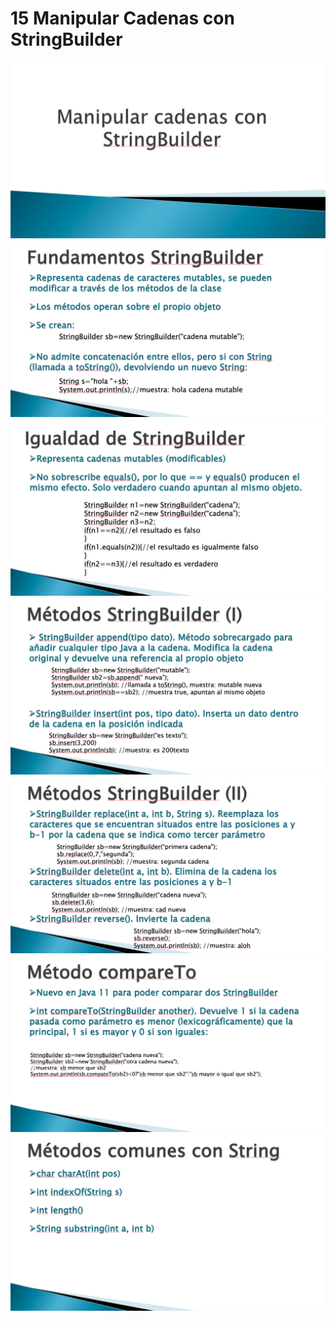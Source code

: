 # 15 Manipular Cadenas con StringBuilder

<img src="../images/15-01.png">

<img src="../images/15-02.png">

<img src="../images/15-03.png">

<img src="../images/15-04.png">

<img src="../images/15-05.png">

<img src="../images/15-06.png">

<img src="../images/15-07.png">
